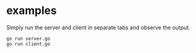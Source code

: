 # examples

Simply run the server and client in separate tabs and observe the output.
```
go run server.go
go run client.go
```
